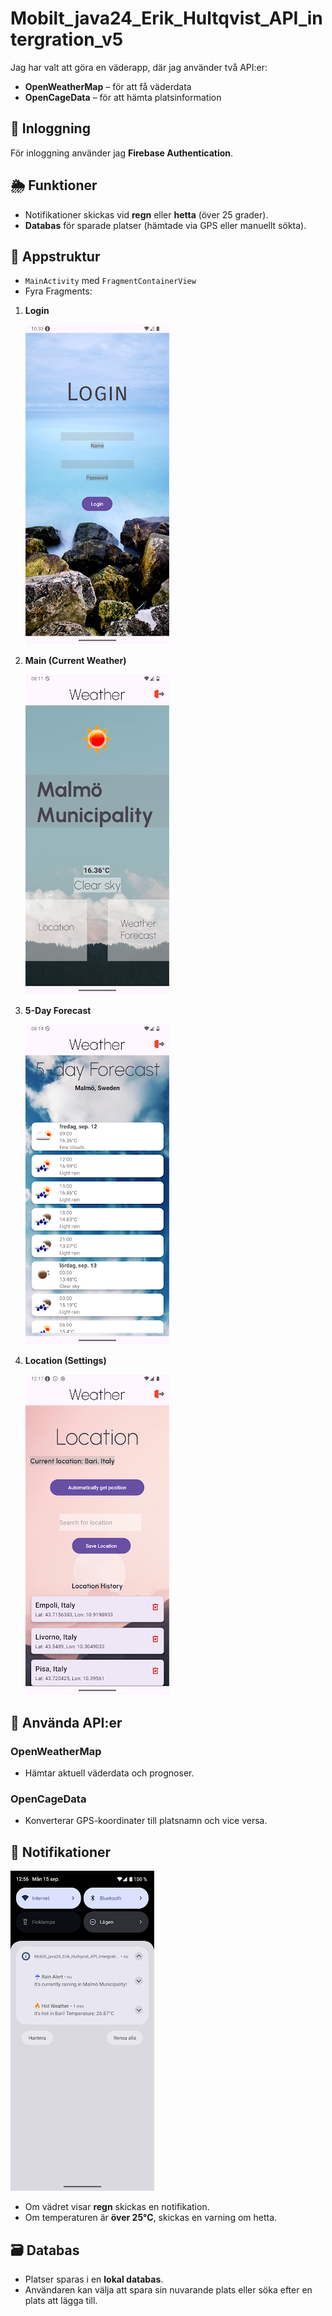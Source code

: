 # Mobilt_java24_Erik_Hultqvist_API_intergration_v5


Jag har valt att göra en väderapp, där jag använder två API:er:

- **OpenWeatherMap** – för att få väderdata
- **OpenCageData** – för att hämta platsinformation

## 🔐 Inloggning

För inloggning använder jag **Firebase Authentication**.

## 🌦️ Funktioner

- Notifikationer skickas vid **regn** eller **hetta** (över 25 grader).
- **Databas** för sparade platser (hämtade via GPS eller manuellt sökta).

## 📱 Appstruktur

- `MainActivity` med `FragmentContainerView`
- Fyra Fragments:

1. **Login**

    ![Login Fragment](images/login_fragment.png)

2. **Main (Current Weather)**

    ![Main Weather Fragment](images/current_weather_fragment.png)

3. **5-Day Forecast**

    ![Forecast Fragment](images/forecast_fragment.png)

4. **Location (Settings)**

    ![Location Fragment](images/location_fragment.png)

## 🧩 Använda API:er

### OpenWeatherMap
- Hämtar aktuell väderdata och prognoser.

### OpenCageData
- Konverterar GPS-koordinater till platsnamn och vice versa.

## 🔔 Notifikationer

![Notifikationer](images/notification.png)

- Om vädret visar **regn** skickas en notifikation.
- Om temperaturen är **över 25°C**, skickas en varning om hetta.

## 🗃️ Databas

- Platser sparas i en **lokal databas**.
- Användaren kan välja att spara sin nuvarande plats eller söka efter en plats att lägga till.